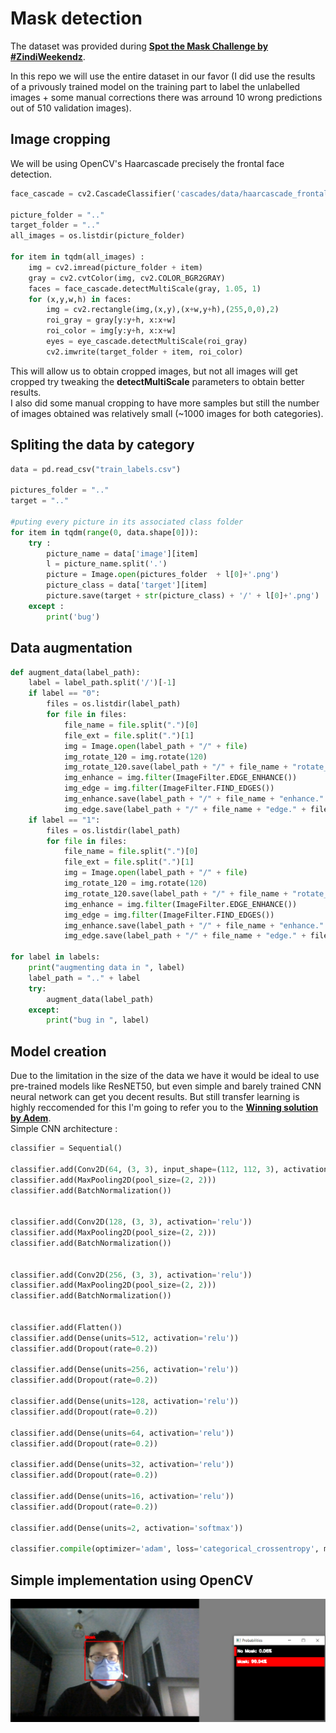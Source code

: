 # Mask detection
The dataset was provided during [**Spot the Mask Challenge by #ZindiWeekendz**](https://zindi.africa/hackathons/spot-the-mask-challenge).  
  
  In this repo we will use the entire dataset in our favor (I did use the results of a privously trained model on the training part to label the unlabelled images + some manual corrections there was arround 10 wrong predictions out of 510 validation images).  
    
## Image cropping  

    
We will be using OpenCV's Haarcascade precisely the frontal face detection.  
```Python
face_cascade = cv2.CascadeClassifier('cascades/data/haarcascade_frontalface_alt2.xml')

picture_folder = ".."
target_folder = ".."
all_images = os.listdir(picture_folder)

for item in tqdm(all_images) :
    img = cv2.imread(picture_folder + item)
    gray = cv2.cvtColor(img, cv2.COLOR_BGR2GRAY)
    faces = face_cascade.detectMultiScale(gray, 1.05, 1)
    for (x,y,w,h) in faces:
        img = cv2.rectangle(img,(x,y),(x+w,y+h),(255,0,0),2)
        roi_gray = gray[y:y+h, x:x+w]
        roi_color = img[y:y+h, x:x+w]
        eyes = eye_cascade.detectMultiScale(roi_gray)
        cv2.imwrite(target_folder + item, roi_color)
```  
This will allow us to obtain cropped images, but not all images will get cropped try tweaking the **detectMultiScale** parameters to obtain better results.  
I also did some manual cropping to have more samples but still the number of images obtained was relatively small (~1000 images for both categories).  
    
## Spliting the data by category  
```Python
data = pd.read_csv("train_labels.csv")

pictures_folder = ".."
target = ".."

#puting every picture in its associated class folder
for item in tqdm(range(0, data.shape[0])):
    try :
        picture_name = data['image'][item]
        l = picture_name.split('.')
        picture = Image.open(pictures_folder  + l[0]+'.png')
        picture_class = data['target'][item]
        picture.save(target + str(picture_class) + '/' + l[0]+'.png')
    except :
        print('bug')
```  
## Data augmentation 
```Python
def augment_data(label_path):
	label = label_path.split('/')[-1]
	if label == "0":
		files = os.listdir(label_path)
		for file in files:
			file_name = file.split(".")[0]
			file_ext = file.split(".")[1]
			img = Image.open(label_path + "/" + file)
			img_rotate_120 = img.rotate(120)
			img_rotate_120.save(label_path + "/" + file_name + "rotate_120." + file_ext)
			img_enhance = img.filter(ImageFilter.EDGE_ENHANCE())
			img_edge = img.filter(ImageFilter.FIND_EDGES())
			img_enhance.save(label_path + "/" + file_name + "enhance." + file_ext)
			img_edge.save(label_path + "/" + file_name + "edge." + file_ext)
	if label == "1":
		files = os.listdir(label_path)
		for file in files:
			file_name = file.split(".")[0]
			file_ext = file.split(".")[1]
			img = Image.open(label_path + "/" + file)
			img_rotate_120 = img.rotate(120)
			img_rotate_120.save(label_path + "/" + file_name + "rotate_120." + file_ext)
			img_enhance = img.filter(ImageFilter.EDGE_ENHANCE())
			img_edge = img.filter(ImageFilter.FIND_EDGES())
			img_enhance.save(label_path + "/" + file_name + "enhance." + file_ext)
			img_edge.save(label_path + "/" + file_name + "edge." + file_ext)

for label in labels:
	print("augmenting data in ", label)
	label_path = ".." + label
	try:
		augment_data(label_path)
	except:
		print("bug in ", label)
```
## Model creation 
Due to the limitation in the size of the data we have it would be ideal to use pre-trained models like ResNET50, but even simple and barely trained CNN neural network can get you decent results. But still transfer learning is highly reccomended for this I'm going to refer you to the [**Winning solution by Adem**](https://github.com/Bouguedra-Adem/Spot-the-Mask-Challenge-by_ZindiWeekendz?fbclid=IwAR1Y6mPF-wdvMu6m0gTPVrqc1D6h8waYauSRDownRQ9hzG2xdswNzXb8X9A).  
Simple CNN architecture :  
```Python  
classifier = Sequential()

classifier.add(Conv2D(64, (3, 3), input_shape=(112, 112, 3), activation='relu'))
classifier.add(MaxPooling2D(pool_size=(2, 2)))
classifier.add(BatchNormalization())


classifier.add(Conv2D(128, (3, 3), activation='relu'))
classifier.add(MaxPooling2D(pool_size=(2, 2)))
classifier.add(BatchNormalization())


classifier.add(Conv2D(256, (3, 3), activation='relu'))
classifier.add(MaxPooling2D(pool_size=(2, 2)))
classifier.add(BatchNormalization())


classifier.add(Flatten())
classifier.add(Dense(units=512, activation='relu'))
classifier.add(Dropout(rate=0.2))

classifier.add(Dense(units=256, activation='relu'))
classifier.add(Dropout(rate=0.2))

classifier.add(Dense(units=128, activation='relu'))
classifier.add(Dropout(rate=0.2))

classifier.add(Dense(units=64, activation='relu'))
classifier.add(Dropout(rate=0.2))

classifier.add(Dense(units=32, activation='relu'))
classifier.add(Dropout(rate=0.2))

classifier.add(Dense(units=16, activation='relu'))
classifier.add(Dropout(rate=0.2))

classifier.add(Dense(units=2, activation='softmax'))

classifier.compile(optimizer='adam', loss='categorical_crossentropy', metrics=['accuracy'])
```
## Simple implementation using OpenCV  
![alt text](test.png)  
